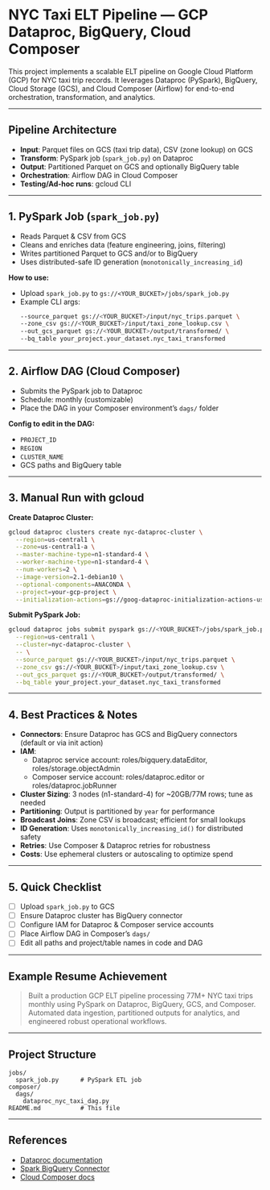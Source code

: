 # NYC Taxi ELT Pipeline — GCP Dataproc, BigQuery, Cloud Composer

This project implements a scalable ELT pipeline on Google Cloud Platform (GCP) for NYC taxi trip records. It leverages Dataproc (PySpark), BigQuery, Cloud Storage (GCS), and Cloud Composer (Airflow) for end-to-end orchestration, transformation, and analytics.

---

## Pipeline Architecture

- **Input**: Parquet files on GCS (taxi trip data), CSV (zone lookup) on GCS
- **Transform**: PySpark job (`spark_job.py`) on Dataproc
- **Output**: Partitioned Parquet on GCS and optionally BigQuery table
- **Orchestration**: Airflow DAG in Cloud Composer
- **Testing/Ad-hoc runs**: gcloud CLI

---

## 1. PySpark Job (`spark_job.py`)

- Reads Parquet & CSV from GCS
- Cleans and enriches data (feature engineering, joins, filtering)
- Writes partitioned Parquet to GCS and/or to BigQuery
- Uses distributed-safe ID generation (`monotonically_increasing_id`)

**How to use:**
- Upload `spark_job.py` to `gs://<YOUR_BUCKET>/jobs/spark_job.py`
- Example CLI args:
  ```bash
  --source_parquet gs://<YOUR_BUCKET>/input/nyc_trips.parquet \
  --zone_csv gs://<YOUR_BUCKET>/input/taxi_zone_lookup.csv \
  --out_gcs_parquet gs://<YOUR_BUCKET>/output/transformed/ \
  --bq_table your_project.your_dataset.nyc_taxi_transformed
  ```

---

## 2. Airflow DAG (Cloud Composer)

- Submits the PySpark job to Dataproc
- Schedule: monthly (customizable)
- Place the DAG in your Composer environment’s `dags/` folder

**Config to edit in the DAG:**
- `PROJECT_ID`
- `REGION`
- `CLUSTER_NAME`
- GCS paths and BigQuery table

---

## 3. Manual Run with gcloud

**Create Dataproc Cluster:**
```bash
gcloud dataproc clusters create nyc-dataproc-cluster \
  --region=us-central1 \
  --zone=us-central1-a \
  --master-machine-type=n1-standard-4 \
  --worker-machine-type=n1-standard-4 \
  --num-workers=2 \
  --image-version=2.1-debian10 \
  --optional-components=ANACONDA \
  --project=your-gcp-project \
  --initialization-actions=gs://goog-dataproc-initialization-actions-us-central1/connectors/install-bigquery-connector.sh
```

**Submit PySpark Job:**
```bash
gcloud dataproc jobs submit pyspark gs://<YOUR_BUCKET>/jobs/spark_job.py \
  --region=us-central1 \
  --cluster=nyc-dataproc-cluster \
  -- \
  --source_parquet gs://<YOUR_BUCKET>/input/nyc_trips.parquet \
  --zone_csv gs://<YOUR_BUCKET>/input/taxi_zone_lookup.csv \
  --out_gcs_parquet gs://<YOUR_BUCKET>/output/transformed/ \
  --bq_table your_project.your_dataset.nyc_taxi_transformed
```

---

## 4. Best Practices & Notes

- **Connectors**: Ensure Dataproc has GCS and BigQuery connectors (default or via init action)
- **IAM**:  
  - Dataproc service account: roles/bigquery.dataEditor, roles/storage.objectAdmin  
  - Composer service account: roles/dataproc.editor or roles/dataproc.jobRunner
- **Cluster Sizing**: 3 nodes (n1-standard-4) for ~20GB/77M rows; tune as needed
- **Partitioning**: Output is partitioned by `year` for performance
- **Broadcast Joins**: Zone CSV is broadcast; efficient for small lookups
- **ID Generation**: Uses `monotonically_increasing_id()` for distributed safety
- **Retries**: Use Composer & Dataproc retries for robustness
- **Costs**: Use ephemeral clusters or autoscaling to optimize spend

---

## 5. Quick Checklist

- [ ] Upload `spark_job.py` to GCS
- [ ] Ensure Dataproc cluster has BigQuery connector
- [ ] Configure IAM for Dataproc & Composer service accounts
- [ ] Place Airflow DAG in Composer’s `dags/`
- [ ] Edit all paths and project/table names in code and DAG

---

## Example Resume Achievement

> Built a production GCP ELT pipeline processing 77M+ NYC taxi trips monthly using PySpark on Dataproc, BigQuery, GCS, and Composer. Automated data ingestion, partitioned outputs for analytics, and engineered robust operational workflows.

---

## Project Structure

```
jobs/
  spark_job.py      # PySpark ETL job
composer/
  dags/
    dataproc_nyc_taxi_dag.py
README.md           # This file
```

---

## References

- [Dataproc documentation](https://cloud.google.com/dataproc/docs)
- [Spark BigQuery Connector](https://github.com/GoogleCloudDataproc/spark-bigquery-connector)
- [Cloud Composer docs](https://cloud.google.com/composer/docs)
